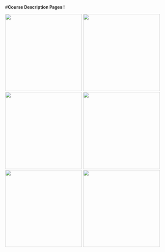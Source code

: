 #**Course Description Pages !**

<img src="https://github.com/rasandilikshana/CourseDiscription/assets/71342393/9463081d-c7e3-424a-8252-665bcabd3bce" width=250>
<img src="https://github.com/rasandilikshana/CourseDiscription/assets/71342393/77de5d8b-c8a2-4fb4-89c0-dd674734d53e" width=250>
<img src="https://github.com/rasandilikshana/CourseDiscription/assets/71342393/598176ac-3965-4eac-9322-bc050a80e0ef" width=250>
<img src="https://github.com/rasandilikshana/CourseDiscription/assets/71342393/8212371c-677e-417b-bb0a-23398f8c471f" width=250>
<img src="https://github.com/rasandilikshana/CourseDiscription/assets/71342393/b187c9d1-2c57-4fb2-a6d9-714c99565324" width=250>
<img src="https://github.com/rasandilikshana/CourseDiscription/assets/71342393/5e8eb8d2-2eec-478c-a39d-34dd4cc6783a" width=250>
